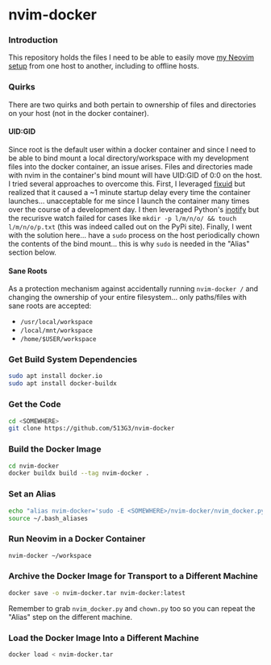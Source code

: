# nvim-docker

### Introduction

This repository holds the files I need to be able to easily move [my Neovim setup](https://github.com/513G3/kickstart-modular.nvim) from one host to another, including to offline hosts.

### Quirks

There are two quirks and both pertain to ownership of files and directories on your host (not in the docker container).

#### UID:GID

Since root is the default user within a docker container and since I need to be able to bind mount a local directory/workspace with my development files into the docker container, an issue arises.  Files and directories made with nvim in the container's bind mount will have UID:GID of 0:0 on the host.  I tried several approaches to overcome this.  First, I leveraged [fixuid](https://github.com/boxboat/fixuid) but realized that it caused a ~1 minute startup delay every time the container launches... unacceptable for me since I launch the container many times over the course of a development day.  I then leveraged Python's [inotify](https://pypi.org/project/inotify/) but the recurisve watch failed for cases like `mkdir -p l/m/n/o/ && touch l/m/n/o/p.txt` (this was indeed called out on the PyPi site).  Finally, I went with the solution here... have a `sudo` process on the host periodically chown the contents of the bind mount... this is why `sudo` is needed in the "Alias" section below.

#### Sane Roots

As a protection mechanism against accidentally running `nvim-docker /` and changing the ownership of your entire filesystem... only paths/files with sane roots are accepted:

* `/usr/local/workspace`
* `/local/mnt/workspace`
* `/home/$USER/workspace`


### Get Build System Dependencies

```sh
sudo apt install docker.io
sudo apt install docker-buildx
```

### Get the Code

```sh
cd <SOMEWHERE>
git clone https://github.com/513G3/nvim-docker
```

### Build the Docker Image

```sh
cd nvim-docker
docker buildx build --tag nvim-docker .
```

### Set an Alias

```sh
echo "alias nvim-docker='sudo -E <SOMEWHERE>/nvim-docker/nvim_docker.py'" >> ~/.bash_aliases
source ~/.bash_aliases
```

### Run Neovim in a Docker Container

```sh
nvim-docker ~/workspace
```

### Archive the Docker Image for Transport to a Different Machine

```sh
docker save -o nvim-docker.tar nvim-docker:latest
``` 

Remember to grab `nvim_docker.py` and `chown.py` too so you can repeat the "Alias" step on the different machine.

### Load the Docker Image Into a Different Machine

```sh
docker load < nvim-docker.tar
``` 
